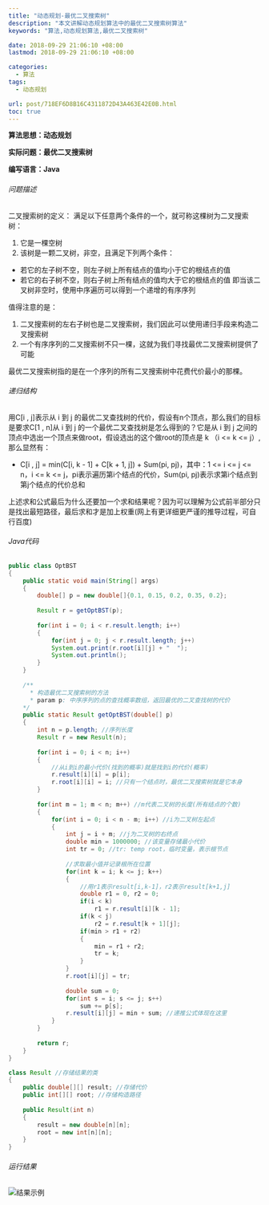 ```yaml
---
title: "动态规划-最优二叉搜索树"
description: "本文讲解动态规划算法中的最优二叉搜索树算法"
keywords: "算法,动态规划算法,最优二叉搜索树"

date: 2018-09-29 21:06:10 +08:00
lastmod: 2018-09-29 21:06:10 +08:00

categories:
  - 算法
tags:
  - 动态规划

url: post/718EF6D8B16C4311872D43A463E42E0B.html
toc: true
---
```


**算法思想：动态规划**

**实际问题：最优二叉搜索树**

**编写语言：Java**

<!--More-->

###### 问题描述

二叉搜索树的定义：
满足以下任意两个条件的一个，就可称这棵树为二叉搜索树：
1. 它是一棵空树
2. 该树是一颗二叉树，非空，且满足下列两个条件：
* 若它的左子树不空，则左子树上所有结点的值均小于它的根结点的值
* 若它的右子树不空，则右子树上所有结点的值均大于它的根结点的值
即当该二叉树非空时，使用中序遍历可以得到一个递增的有序序列

值得注意的是：
1. 二叉搜索树的左右子树也是二叉搜索树，我们因此可以使用递归手段来构造二叉搜索树
2. 一个有序序列的二叉搜索树不只一棵，这就为我们寻找最优二叉搜索树提供了可能

最优二叉搜索树指的是在一个序列的所有二叉搜索树中花费代价最小的那棵。

###### 递归结构

用C[i , j]表示从 i 到 j 的最优二叉查找树的代价，假设有n个顶点，那么我们的目标是要求C[1 , n]从 i 到 j 的一个最优二叉查找树是怎么得到的？它是从 i 到 j 之间的顶点中选出一个顶点来做root，假设选出的这个做root的顶点是 k （i <= k <= j）, 那么显然有：
* C[i , j] = min(C[i, k - 1] + C[k + 1, j]) + Sum(pi, pj)，其中：1 <= i <= j <= n，i <= k <= j，pi表示遍历第i个结点的代价，Sum(pi, pj)表示求第i个结点到第j个结点的代价总和

上述求和公式最后为什么还要加一个求和结果呢？因为可以理解为公式前半部分只是找出最短路径，最后求和才是加上权重(网上有更详细更严谨的推导过程，可自行百度)

###### Java代码

```Java
public class OptBST
{
    public static void main(String[] args)
    {
        double[] p = new double[]{0.1, 0.15, 0.2, 0.35, 0.2};
        
        Result r = getOptBST(p);
        
        for(int i = 0; i < r.result.length; i++)
        {
            for(int j = 0; j < r.result.length; j++)
            System.out.print(r.root[i][j] + "  ");
            System.out.println();
        }
    }
    
    /**
      * 构造最优二叉搜索树的方法
      * param p: 中序序列的点的查找概率数组，返回最优的二叉查找树的代价
    */
    public static Result getOptBST(double[] p)
    {
        int n = p.length; //序列长度
        Result r = new Result(n);
        
        for(int i = 0; i < n; i++)
        {
            //从i到i的最小代价(找到的概率)就是找到i的代价(概率)
            r.result[i][i] = p[i];
            r.root[i][i] = i; //只有一个结点时，最优二叉搜索树就是它本身
        }
        
        for(int m = 1; m < n; m++) //m代表二叉树的长度(所有结点的个数)
        {
            for(int i = 0; i < n - m; i++) //i为二叉树左起点
            {
                int j = i + m; //j为二叉树的右终点
                double min = 1000000; //该变量存储最小代价
                int tr = 0; //tr: temp root，临时变量，表示根节点
                
                //求取最小值并记录根所在位置
                for(int k = i; k <= j; k++)
                {
                    //用r1表示result[i,k-1]，r2表示result[k+1,j]
                    double r1 = 0, r2 = 0;
                    if(i < k)
                        r1 = r.result[i][k - 1];
                    if(k < j)
                        r2 = r.result[k + 1][j];
                    if(min > r1 + r2)
                    {
                        min = r1 + r2;
                        tr = k;
                    }
                }
                r.root[i][j] = tr;
                
                double sum = 0;
                for(int s = i; s <= j; s++)
                    sum += p[s];
                r.result[i][j] = min + sum; //递推公式体现在这里
            }
        }
        
        return r;
    }
}

class Result //存储结果的类
{
    public double[][] result; //存储代价
    public int[][] root; //存储构造路径
    
    public Result(int n)
    {
        result = new double[n][n];
        root = new int[n][n];
    }
}
```

###### 运行结果

![结果示例](/imgs/动态规划-最优二叉搜索树.jpg)

